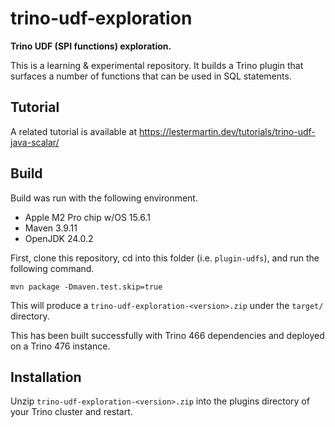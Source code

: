 # trino-udf-exploration
**Trino UDF (SPI functions) exploration.**

This is a learning & experimental repository. It builds a Trino plugin that surfaces a number of functions that can be used in SQL statements.

## Tutorial
A related tutorial is available at https://lestermartin.dev/tutorials/trino-udf-java-scalar/ 

## Build
Build was run with the following environment.
- Apple M2 Pro chip w/OS 15.6.1
- Maven 3.9.11
- OpenJDK 24.0.2

First, clone this repository, cd into this folder (i.e. `plugin-udfs`), and run the following command.

`mvn package -Dmaven.test.skip=true`

This will produce a `trino-udf-exploration-<version>.zip` under the `target/` directory.

This has been built successfully with Trino 466 dependencies and deployed on a Trino 476 instance.

## Installation
Unzip `trino-udf-exploration-<version>.zip` into the plugins directory of your Trino cluster and restart.

